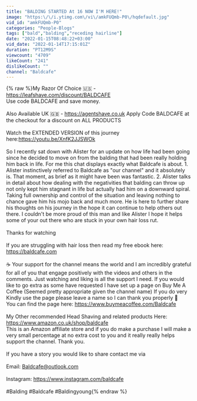 ```yaml
---
title: "BALDING STARTED At 16 NOW I'M HERE!"
image: "https:\/\/i.ytimg.com\/vi\/amkFUQmb-P0\/hqdefault.jpg"
vid_id: "amkFUQmb-P0"
categories: "People-Blogs"
tags: ["bald","balding","receding hairline"]
date: "2022-01-15T08:48:22+03:00"
vid_date: "2022-01-14T17:15:01Z"
duration: "PT12M9S"
viewcount: "4709"
likeCount: "241"
dislikeCount: ""
channel: "Baldcafe"
---
```

{% raw %}My Razor Of Choice 🇺🇸 -  <a rel="nofollow" target="blank" href="https://leafshave.com/discount/BALDCAFE">https://leafshave.com/discount/BALDCAFE</a> <br />Use code BALDCAFE and save money.<br /><br />Also Available UK 🇬🇧  - <a rel="nofollow" target="blank" href="https://agentshave.co.uk">https://agentshave.co.uk</a> Apply Code BALDCAFE at the checkout for a discount on ALL PRODUCTS<br /><br />Watch the EXTENDED VERSION of this journey here:<a rel="nofollow" target="blank" href="https://youtu.be/XnfK2JJSWOk">https://youtu.be/XnfK2JJSWOk</a><br /><br />So I recently sat down with Alister for an update on how life had been going since he decided to move on from the balding that had been really holding him back in life. For me this chat displays exactly what Baldcafe is about. 1. Alister instinctively referred to Baldcafe as &quot;our channel&quot; and it absolutely is. That moment, as brief as it might have been was fantastic. 2. Alister talks in detail about how dealing with the negativities that balding can throw up not only kept him stagnant in life but actually had him on a downward spiral. Taking full ownership and control of the situation and leaving nothing to chance gave him his mojo back and much more. He is here to further share his thoughts on his journey in the hope it can continue to help others out there. I couldn't be more proud of this man and like Alister I hope it helps some of your out there who are stuck in your own hair loss rut. <br /><br />Thanks for watching<br /><br />If you are struggling with hair loss then read my free ebook here: <a rel="nofollow" target="blank" href="https://baldcafe.com">https://baldcafe.com</a><br /><br />☕️ Your support for the channel means the world and I am incredibly grateful for all of you that engage positively with the videos and others in the comments. Just watching and liking is all the support I need. If you would like to go extra as some have requested I have set up a page on Buy Me A Coffee (Seemed pretty appropriate given the channel name) If you do very Kindly use the page please leave a name so I can thank you properly 🙏 <br />You can find the page here: <a rel="nofollow" target="blank" href="https://www.buymeacoffee.com/Baldcafe">https://www.buymeacoffee.com/Baldcafe</a><br /><br />My Other recommended Head Shaving and related products Here: <a rel="nofollow" target="blank" href="https://www.amazon.co.uk/shop/baldcafe">https://www.amazon.co.uk/shop/baldcafe</a><br />This is an Amazon affiliate store and if you do make a purchase I will make a very small percentage at no extra cost to you and it really really helps support the channel. Thank you. <br /><br />If you have a story you would like to share contact me via <br /><br />Email: Baldcafe@outlook.com<br /><br />Instagram: <a rel="nofollow" target="blank" href="https://www.instagram.com/baldcafe">https://www.instagram.com/baldcafe</a><br /><br />#Balding #Baldcafe #Baldingyoung{% endraw %}
